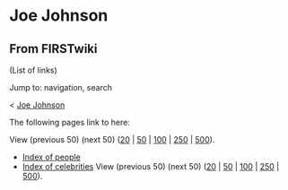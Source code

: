 # Joe Johnson

## From FIRSTwiki

(List of links)

Jump to: navigation, search

< [Joe Johnson](/index.php?title=Joe_Johnson&redirect=no "Joe Johnson")

The following pages link to here:

View (previous 50) (next 50) ([20](/index.php?title=Special:Whatlinkshere/Joe_Johnson&limit=20&from=0 "Special:Whatlinkshere/Joe Johnson") | [50](/index.php?title=Special:Whatlinkshere/Joe_Johnson&limit=50&from=0 "Special:Whatlinkshere/Joe Johnson") | [100](/index.php?title=Special:Whatlinkshere/Joe_Johnson&limit=100&from=0 "Special:Whatlinkshere/Joe Johnson") | [250](/index.php?title=Special:Whatlinkshere/Joe_Johnson&limit=250&from=0 "Special:Whatlinkshere/Joe Johnson") | [500](/index.php?title=Special:Whatlinkshere/Joe_Johnson&limit=500&from=0 "Special:Whatlinkshere/Joe Johnson")).

- [Index of people](Index_of_people "Index of people")
- [Index of celebrities](Index_of_celebrities "Index of celebrities") View (previous 50) (next 50) ([20](/index.php?title=Special:Whatlinkshere/Joe_Johnson&limit=20&from=0 "Special:Whatlinkshere/Joe Johnson") | [50](/index.php?title=Special:Whatlinkshere/Joe_Johnson&limit=50&from=0 "Special:Whatlinkshere/Joe Johnson") | [100](/index.php?title=Special:Whatlinkshere/Joe_Johnson&limit=100&from=0 "Special:Whatlinkshere/Joe Johnson") | [250](/index.php?title=Special:Whatlinkshere/Joe_Johnson&limit=250&from=0 "Special:Whatlinkshere/Joe Johnson") | [500](/index.php?title=Special:Whatlinkshere/Joe_Johnson&limit=500&from=0 "Special:Whatlinkshere/Joe Johnson")).
